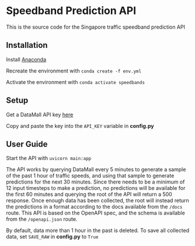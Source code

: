 # Speedband Prediction API
This is the source code for the Singapore traffic speedband prediction API

## Installation
Install [Anaconda](https://www.anaconda.com/products/distribution)

Recreate the environment with `conda create -f env.yml`

Activate the environment with `conda activate speedbands`

## Setup
Get a DataMall API key [here](https://datamall.lta.gov.sg/content/datamall/en/request-for-api.html)

Copy and paste the key into the `API_KEY` variable in __config.py__

## User Guide
Start the API with `uvicorn main:app`

The API works by querying DataMall every 5 minutes to generate a sample of the past 1 hour of traffic speeds, and using that sample to generate predictions for the next 30 minutes. Since there needs to be a minimum of 12 input timesteps to make a prediction, no predictions will be available for the first 60 minutes and querying the root of the API will return a 500 response. Once enough data has been collected, the root will instead return the predictions in a format according to the docs available from the `/docs` route. This API is based on the OpenAPI spec, and the schema is available from the `/openapi.json` route.

By default, data more than 1 hour in the past is deleted. To save all collected data, set `SAVE_RAW` in __config.py__ to `True`

